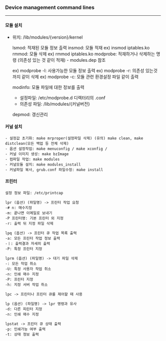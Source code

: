 ### Device management command lines
<hr>

#### 모듈 설치
 * 위치: /lib/modules/{version}/kernel


    lsmod: 적재된 모듈 정보 출력
    insmod: 모듈 적재 ex) insmod iptables.ko
    rmmod: 모듈 삭제 ex) rmmod iptables.ko
    modprobe: 적재하거나 삭제하는 명령 (의존성 있는 것 같이 적재) - modules.dep 참조
    
    ex) modprobe -l: 사용가능한 모듈 정보 출력
    ex) modprobe -r: 의존성 있는것까지 같이 삭제
    ex) modprobe -c: 모듈 관련 환경설정 파일 같이 출력

    modinfo: 모듈 파일에 대한 정보를 출력

    * 설정파일: /etc/modprobe.d 디렉터리의 .conf 
    * 의존성 파일: /lib/modules/{커널버전}
    
    depmod: 갱신관리


#### 커널 설치 
    - 설정값 초기화: make mrproper(설정파일 삭제) (유의) make clean, make distclean(모든 백업 등 전체 삭제)
    - 옵션 설정작업: make menuconfig / make xconfig / 
    - 커널 이미지 생성: make bzImage 
    - 컴파일 작업: make modules
    - 커널모듈 설치: make modules_install
    - 커널파일 복사, grub.conf 파일수정: make install


#### 프린터

    설정 정보 파일: /etc/printcap

    lpr (옵션) (파일명) -> 프린터 작업 요청
    -# n: 매수지정
    -m: 끝나면 이메일로 보내기
    -P 프린터명: 기본 프린터 외 지정
    -r: 출력 뒤 지정 파일 삭제

    lpq (옵션) -> 프린터 큐 작업 목록 출력
    -a: 모든 프린터 작업 정보 출력 
    -ㅣ: 출력결과 자세히 출력
    -P: 특정 프린터 지정

    lprm (옵션) (파일명) -> 대기 파일 삭제
    -: 모든 작업 취소
    -U: 특정 사용자 작업 취소
    -n: 인쇄 매수 지정
    -P: 프린터 지정
    -h: 지정 서버 작업 취소

    lpc -> 프린터나 프린터 큐를 제어할 때 사용

    lp (옵션) (파일명) -> lpr 명령과 유사
    -d: 다른 피린터 지정
    -n: 인쇄 매수 지정

    lpstat -> 프린터 큐 상태 출력
    -p: 인쇄가능 여부 출력
    -t: 상태 정보 출력





